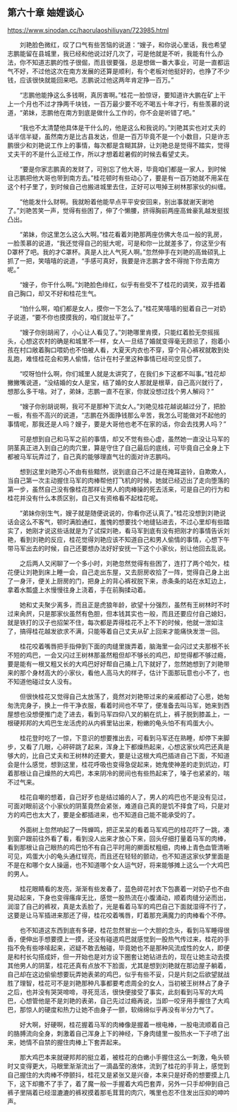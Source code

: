 ## 第六十章 妯娌谈心

https://www.sinodan.cc/haorulaoshiliuyan/723985.html

　　刘艳脸色微红，叹了口气有些苦恼的说道：“嫂子，和你说心里话，我也希望志鹏能留在县城里，我已经和他说过好几次了，可是他就是不听，我能有什么办法，你不知道志鹏的性子很倔，而且很要强，总是想做一番大事业，可是一直都运气不好，不过他这次在南方发展的还算是顺利，有个老板对他挺好的，也挣了不少钱，应该很快就能回来吧。志鹏说过他这两年肯定挣一百万。”

　　“志鹏他能挣这么多钱啊，真厉害啊。”桂花一脸惊讶，要知道许大鹏在矿上干上一个月也不过才挣两千块钱，一百万最少要不吃不喝五十年才行，有些羡慕的说道，“弟妹，志鹏他在南方到底是做什么工作的，你不会是听错了吧。”

　　“我也不太清楚他具体是干什么的，他是这么和我说的。”刘艳其实也对丈夫的话半信半疑，虽然南方是比古县发达，但是一百万毕竟不是一个小数目，只是许志鹏很少和刘艳说工作上的事情，每次都是含糊其辞，让刘艳总是觉得不踏实，觉得丈夫干的不是什么正经工作，所以才想着趁暑假的时候去看望丈夫。

　　“要是你家志鹏真的发财了，可别忘了他大哥，毕竟咱们都是一家人，到时候让志鹏把他大哥也带到南方去。”桂花顿时有些动心了，要是有一百万她就不用呆在这个村子里了，到时候自己也搬进城里去住，正好可以甩掉王树林那家伙的纠缠。

　　“他能发什么财啊。我就盼着他能早点平平安安回来，别出事就谢天谢地了。”刘艳苦笑一声，觉得有些困了，伸了个懒腰，挤得胸前两座高耸豪乳越发挺拔凸出。

　　“弟妹，你这里怎么这么大啊。”桂花看着刘艳那两座仿佛大冬瓜一般的乳房，一脸羡慕的说道，“我还觉得自己的挺大呢，可是和你一比就差多了，你这至少有D罩杯了吧。我的才C罩杯。真是人比人气死人啊。”忽然伸手在刘艳的高耸硕乳上抓了一把，笑嘻嘻的说道，“手感可真好，我要是许志鹏才舍不得抛下你去南方呢。”

　　“嫂子，你干什么啊。”刘艳脸色绯红，似乎有些受不了桂花的调笑，双手捂着自己胸口，却又不好和桂花生气。

　　“怕什么啊，咱们都是女人，摸你一下怎么了。”桂花笑嘻嘻的挺着自己一对奶子说道，“要不你也摸摸我的，咱们就扯平了。”

　　“嫂子你别胡闹了，小心让人看见了。”刘艳哪里肯摸，只能红着脸无奈摇摇头，心想这农村的确是和城里不一样，女人一旦结了婚就变得毫无顾忌了，抱着小孩在村口敞着胸口喂奶也不怕被人看，大夏天内衣也不穿，穿个背心裤衩就敢到处乱跑，难怪桂花会和男人偷情，估计在村子里这种事情已经司空见惯了。

　　“哎呀怕什么啊，你们城里人就是太讲究了，在我们乡下这都不叫事。”桂花却撇撇嘴说道，“没结婚的女人是宝，结了婚的女人那就是根草，自己高兴就行了，想那么多干啥。对了，弟妹，志鹏一直不在家，你就没想过找个男人解闷？”

　　“嫂子你别胡说啊，我可不是那种下流女人。”刘艳见桂花越说越过分了，把脸一板，有些不高兴的说道，“志鹏在外面挣钱那么辛苦，我怎么可能做对不起他的事情呢，那我还是人吗？嫂子，要是大哥他也老不在家的话，你会去找男人吗？”

　　可是想到自己和马军之前的事情，却又不觉有些心虚，虽然她一直没让马军的阴茎真正进入到自己的肉穴里，算是守住了自己最后的底线，可毕竟自己全身上下都被马军玩弄过了，自己真的能够理直气壮的面对许志鹏吗。

　　想到这里刘艳芳心不由有些黯然，说到底自己不过是在掩耳盗铃，自欺欺人，当自己第一次主动握住马军的肉棒帮他打飞机的时候，她就已经迈出了走向堕落的第一步，虽然自己没有像桂花那样让男人的肉棒操的死去活来，可是自己的行为和桂花并没有什么本质区别，自己又有资格看不起桂花呢。

　　“弟妹你别生气，嫂子就是随便说说的，你看你还认真了。”桂花没想到刘艳说话会这么不客气，顿时满脸通红，羞愧的想要找个地缝钻进去，不过心里却有些踏实了，她刚才说这些话就是为了试探刘艳，看马军到底有没有把刚才的事情告诉刘艳，看到刘艳的反应，桂花觉得刘艳应该不知道自己和男人偷情的事情，心想下午带马军出去的时候，自己还要想办法好好安抚一下这个小家伙，别让他回去乱说。

　　之后两人又闲聊了一个多小时，刘艳忽然觉得有些困了，连打了两个哈欠，桂花便让刘艳到床上睡一会，自己走出东屋，又去厨房收拾了一阵，觉得自己身上出了一身汗，便关上厨房的门，把身上的背心裤衩脱下来，赤条条的站在水缸边上，拿着水瓢盛上水慢慢往身上浇着，手在前胸揉动着。

　　她和丈夫聚少离多，而且正是虎狼年龄，欲望十分强烈，虽然有王树林时不时过来肏屄，只是那家伙虽然有色胆，但本钱其实也一般，而且还要应付自己媳妇，就是铁打的汉子也招架不住，每次都是弄得桂花不上不下的时候，他就一泄如注了，搞得桂花越发欲求不满，只能等着自己丈夫从矿上回来才能痛快发泄一回。

　　桂花咬着嘴唇把手指伸到下面的肉缝里拨弄着，脑海里一会闪过丈夫那根不长不短的鸡巴，一会又闪过王树林那虽然粗但却不够长的鸡巴，却觉得都不够过瘾，要是能有一根又粗又长的大鸡巴好好帮自己捅上几下就好了，忽然她想到了刘艳带来的那个身材高大的小家伙，看他人高马大的样子，估计下面那玩意也小不了，也不知道他碰过女人没有。

　　但很快桂花又觉得自己太放荡了，竟然对刘艳带过来的亲戚都动了心思，她匆匆洗完身子，换上一件干净衣服，看着时间也不早了，便准备去叫马军，她来到西屋想也没想便推门走了进去，看到马军四仰八叉的躺在炕上，裤子脱到膝盖上，一根硬邦邦的大鸡巴生龙活虎的从内裤里钻出来，粉嫩的龟头怕不有鸡蛋大小。

　　桂花登时吃了一惊，下意识的想要推出去，可看到马军还在熟睡，却停下来脚步，又看了几眼，心砰砰跳了起来，浑身上下都燥热起来，心想这家伙鸡巴还真是够大的，比自己丈夫和王树林的还要大，要是让这根大鸡巴插进自己下面，不知道会是什么感觉，想到这里，桂花呼吸也变得急促起来，她鬼使神差的走到炕边，盯着那根让自己燥热的大鸡巴，本来阴冷的房间也有些热起来了，嗓子也紧紧的，喘不过气来。

　　桂花自嘲的想着，自己好歹也是结过婚的人了，男人的鸡巴也不是没有见过，可面对眼前这个小家伙的阴茎竟然会紧张，难道自己真的是饥不择食了吗，只是对方的鸡巴也太大了，要是全都插进来，也不知道自己能不能承受的了。

　　外面树上忽然响起了一阵蝉鸣，把正呆呆的看着马军鸡巴的桂花吓了一跳，凑到窗户跟前往外看了看，看到没人出来才放心下来，回头仔细打量着马军的肉棒，看到那根让自己眼热的鸡巴怕不有自己平时用的擀面杖粗细，肉棒上青色血管清晰可见，鸡蛋大小的龟头通红锃亮，而且还在轻轻的颤动，也不知道这家伙梦里面是不是在和哪个女人操逼，也不知道哪个女人运气好，将来能够摊上这么一个大鸡巴的男人。

　　桂花眼睛看的发亮，渐渐有些发春了，蓝色碎花衬衣下包裹着一对奶子也不由晃动起来，下身也变得瘙痒无比，感觉一股热流在小腹涌动，顺着肉缝分泌而出，润湿了自己的裤衩，真是太丢脸了，光是看着马军的鸡巴自己下面就湿得不行了，这要是让马军插进来那还了得，桂花咬着嘴唇，盯着那充满魔力的肉棒看个不停。

　　也不知道这东西到底有多硬，桂花忽然冒出一个大胆的念头，看到马军睡得很香，便伸出手想要摸上一摸，还没有碰道鸡巴就感觉到一股热气传过来，桂花的手指不免有些哆嗦起来，迟疑不敢去触碰，毕竟她也不是那种风流成性的女人，即便是和村长勾搭成奸，但一开始也是对方设下圈套让她钻进去的，现在让她主动去摸其他男人的阴茎，桂花还真有点放不下脸面，尤其是想到刘艳就在那边屋子躺着，自己却在这边偷偷想要玩弄她表弟的鸡巴，似乎有些不妥，只是片刻之后欲望就战胜了理智，桂花可不是刘艳那种凡事都要考虑周全的女人，当初被王树林占了身子之后，也并没有哭哭啼啼，寻死觅活，很快便接受了事实，此刻看到马军的大鸡巴，心想管他是不是刘艳的表弟，自己先过过瘾再说，当即一咬牙用手握住了大鸡巴，那惊人的硬度和热力让她不由身子一颤，软绵绵似乎再没有半分力气了。

　　好大啊，好硬啊，桂花握着马军的肉棒像是握着一根电棒，一股电流顺着自己的胳膊流向全身，刺激着自己浑身上下的神经，下身肉缝里一股热水一下子喷了出来，她情不自禁的握住肉棒上下套弄起来。

　　那大鸡巴本来就硬邦邦的挺立着，被桂花的白嫩小手握住这么一刺激，龟头顿时又变得更大，马眼里渐渐流出了一滴晶莹的液体，流到了桂花的手背上，感觉到自己握住的大肉棒不停颤抖，桂花又是紧张又是兴奋，本来只是好奇的想要摸上几下，这下却撒不了手了，着了魔一般一手握着大鸡巴套弄，另外一只手却伸到自己裤子里隔着已经湿漉漉的裤衩摸着那毛茸茸的肉穴，嘴里也忍不住发出压抑的呻吟声。

